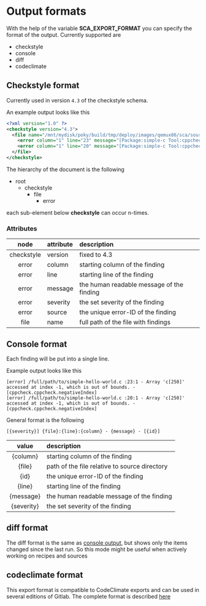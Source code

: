 # Output formats

With the help of the variable __SCA_EXPORT_FORMAT__ you can specify the format of the output.
Currently supported are

* checkstyle
* console
* diff
* codeclimate

## Checkstyle format

Currently used in version ```4.3``` of the checkstyle schema.

An example output looks like this

```xml
<?xml version="1.0" ?>
<checkstyle version="4.3">
  <file name="/mnt/mydisk/poky/build/tmp/deploy/images/qemux86/sca/sources/simple-c/simple-hello-world.c">
    <error column="1" line="23" message="[Package:simple-c Tool:cppcheck] Array 'c[250]' accessed at index -1, which is out of bounds." severity="error" source="cppcheck.cppcheck.negativeIndex"/>
    <error column="1" line="20" message="[Package:simple-c Tool:cppcheck] Array 'c[250]' accessed at index -1, which is out of bounds." severity="error" source="cppcheck.cppcheck.negativeIndex"/>
  </file>
</checkstyle>
```

The hierarchy of the document is the following

* root
  * checkstyle
    * file
      * error

each sub-element below **checkstyle** can occur n-times.

### Attributes

| node       | attribute | description
|:----------:|:----------|:-
| checkstyle | version   | fixed to 4.3
| error      | column    | starting column of the finding
| error      | line      | starting line of the finding
| error      | message   | the human readable message of the finding
| error      | severity  | the set severity of the finding
| error      | source    | the unique error-ID of the finding
| file       | name      | full path of the file with findings

## Console format

Each finding will be put into a single line.

Example output looks like this

```shell
[error] /full/path/to/simple-hello-world.c :23:1 - Array 'c[250]' accessed at index -1, which is out of bounds. - [cppcheck.cppcheck.negativeIndex]
[error] /full/path/to/simple-hello-world.c :20:1 - Array 'c[250]' accessed at index -1, which is out of bounds. - [cppcheck.cppcheck.negativeIndex]
```

General format is the following

```shell
[{severity}] {file}:{line}:{column} - {message} - [{id}]
```

| value      | description
|:----------:|:-
| {column}   | starting column of the finding
| {file}     | path of the file relative to source directory
| {id}       | the unique error-ID of the finding
| {line}     | starting line of the finding
| {message}  | the human readable message of the finding
| {severity} | the set severity of the finding

## diff format

The diff format is the same as [console output](#console-format), but shows only the items changed since the last run.
So this mode might be useful when actively working on recipes and sources

## codeclimate format

This export format is compatible to CodeClimate exports and can be used in several editions of Gitlab.
The complete format is described [here](https://github.com/fulldecent/structured-acceptance-test/blob/master/Stat-Output.md)